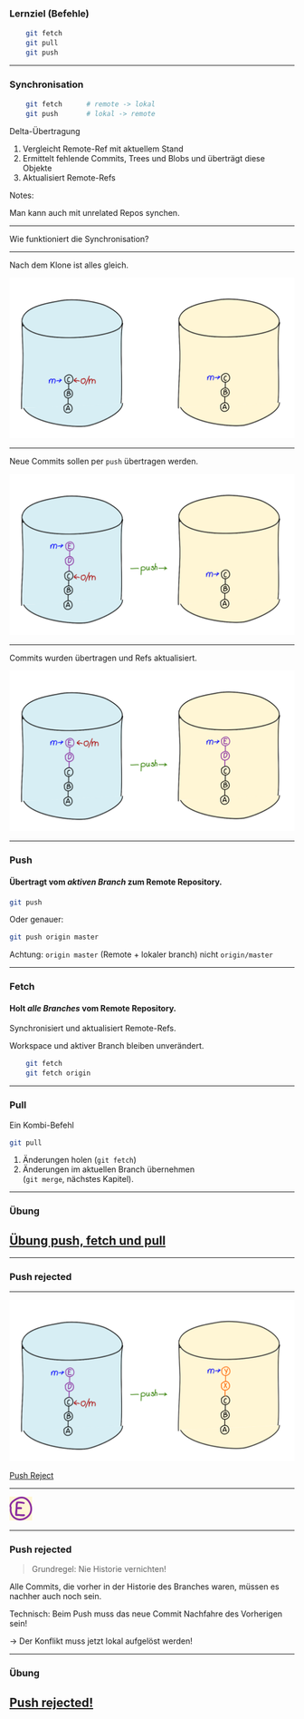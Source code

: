 ### Lernziel (Befehle)

```bash
    git fetch
    git pull
    git push
```


---

### Synchronisation

```bash
    git fetch      # remote -> lokal
    git push       # lokal -> remote
```


Delta-Übertragung

   1. Vergleicht Remote-Ref mit aktuellem Stand
   1. Ermittelt fehlende Commits, Trees und Blobs und überträgt diese Objekte
   1. Aktualisiert Remote-Refs

Notes:

Man kann auch mit unrelated Repos synchen.


---


Wie funktioniert die Synchronisation?


---


Nach dem Klone ist alles gleich.

![After Clone](repo-push-1.png)


---

Neue Commits sollen per `push` übertragen werden.

![Before push](repo-push-2.png)


---

Commits wurden übertragen und Refs aktualisiert.

![After push](repo-push-3.png)


---

### Push

#### Übertragt vom *aktiven Branch* zum Remote Repository.

```bash
git push
```

Oder genauer:

```bash
git push origin master
```

Achtung: `origin master` (Remote + lokaler branch) nicht `origin/master`

---

### Fetch

#### Holt *alle Branches* vom Remote Repository.

Synchronisiert und aktualisiert Remote-Refs.

Workspace und aktiver Branch bleiben unverändert.

```bash
    git fetch
    git fetch origin
```


---

### Pull

Ein Kombi-Befehl

```bash
git pull
```

 1. Änderungen holen (`git fetch`)
 1. Änderungen im aktuellen Branch übernehmen \
    (`git merge`, nächstes Kapitel).



---

### Übung

<h2><a href="git-uebungen/aufgabe-zusammenarbeit-push-fetch-pull.html" target="_blank">Übung push, fetch und pull<a></h2>


---

### Push rejected

---


![Push reject 1](push-reject-1.png)

[Push Reject](repo-push-rejected.svg)


--- 


![Push reject 2](push-reject-2.png)


--- 

### Push rejected


> Grundregel: Nie Historie vernichten!

Alle Commits, die vorher in der Historie des Branches waren, müssen es nachher auch noch sein.

Technisch: Beim Push muss das neue Commit Nachfahre des Vorherigen sein!

-> Der Konflikt muss jetzt lokal aufgelöst werden!


---


### Übung

<h2><a href="git-uebungen/aufgabe-zusammenarbeit-push-rejected.html" target="_blank">Push rejected!<a></h2>



